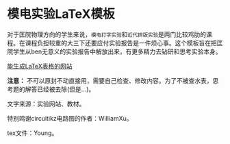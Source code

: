 # 模电实验LaTeX模板

对于匡院物理方向的学生来说，``模电打字实验``和``近代排版实验``是两门比较鸡肋的课程。在课程负担较重的大三下还要应付实验报告是一件烦心事。这个模板旨在把匡院学生从ben无意义的实验报告中解放出来，有更多精力去钻研和思考实验本身。

[能生成LaTeX表格的网站](https://www.tablesgenerator.com/)

**注意：** 不可以原封不动直接用，需要自己检查、修改内容。为了不被查水表，思考题的解答已经被去除(但是...)。

文字来源：实验网站、教材。

特别鸣谢circuitikz电路图的作者：WilliamXu。

tex文件：Young。
